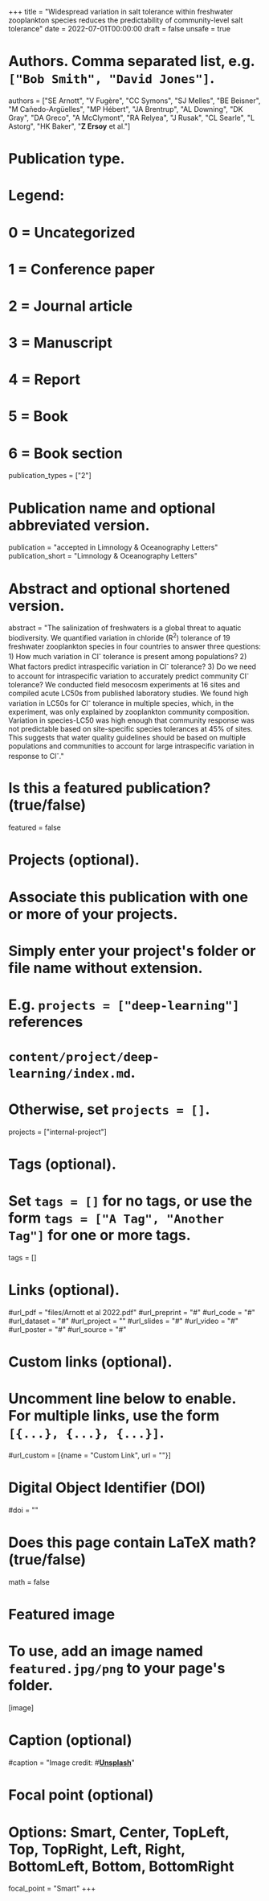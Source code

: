 +++
title = "Widespread variation in salt tolerance within freshwater zooplankton species reduces the predictability of community-level salt tolerance"
date = 2022-07-01T00:00:00
draft = false
unsafe = true

# Authors. Comma separated list, e.g. `["Bob Smith", "David Jones"]`.
authors = ["SE Arnott", "V Fugère", "CC Symons", "SJ Melles", "BE Beisner", "M Cañedo-Argüelles", "MP Hébert", "JA Brentrup", "AL Downing", "DK Gray", "DA Greco", "A McClymont", "RA Relyea", "J Rusak", "CL Searle", "L Astorg", "HK Baker", "**Z Ersoy** et al."]

# Publication type.
# Legend:
# 0 = Uncategorized
# 1 = Conference paper
# 2 = Journal article
# 3 = Manuscript
# 4 = Report
# 5 = Book
# 6 = Book section
publication_types = ["2"]

# Publication name and optional abbreviated version.
publication = "accepted in Limnology & Oceanography Letters"
publication_short = "Limnology & Oceanography Letters"

# Abstract and optional shortened version.
abstract = "The salinization of freshwaters is a global threat to aquatic biodiversity. We quantified variation in chloride (R<sup>2</sup>) tolerance of 19 freshwater zooplankton species in four countries to answer three questions: 1) How much variation in Cl<sup>-</sup> tolerance is present among populations? 2) What factors predict intraspecific variation in Cl<sup>-</sup> tolerance? 3) Do we need to account for intraspecific variation to accurately predict community Cl<sup>-</sup> tolerance? We conducted field mesocosm experiments at 16 sites and compiled acute LC50s from published laboratory studies. We found high variation in LC50s for Cl<sup>-</sup> tolerance in multiple species, which, in the experiment, was only explained by zooplankton community composition. Variation in species-LC50 was high enough that community response was not predictable based on site-specific species tolerances at 45% of sites. This suggests that water quality guidelines should be based on multiple populations and communities to account for large intraspecific variation in response to Cl<sup>-</sup>."

# Is this a featured publication? (true/false)
featured = false

# Projects (optional).
#   Associate this publication with one or more of your projects.
#   Simply enter your project's folder or file name without extension.
#   E.g. `projects = ["deep-learning"]` references 
#   `content/project/deep-learning/index.md`.
#   Otherwise, set `projects = []`.
projects = ["internal-project"]

# Tags (optional).
#   Set `tags = []` for no tags, or use the form `tags = ["A Tag", "Another Tag"]` for one or more tags.
tags = []

# Links (optional).
#url_pdf = "files/Arnott et al 2022.pdf"
#url_preprint = "#"
#url_code = "#"
#url_dataset = "#"
#url_project = ""
#url_slides = "#"
#url_video = "#"
#url_poster = "#"
#url_source = "#"

# Custom links (optional).
#   Uncomment line below to enable. For multiple links, use the form `[{...}, {...}, {...}]`.
#url_custom = [{name = "Custom Link", url = ""}]

# Digital Object Identifier (DOI)
#doi = ""

# Does this page contain LaTeX math? (true/false)
math = false

# Featured image
# To use, add an image named `featured.jpg/png` to your page's folder. 
[image]
  # Caption (optional)
 #caption = "Image credit: #[**Unsplash**](https://unsplash.com/photos/pLCdAaMFLTE)"

  # Focal point (optional)
  # Options: Smart, Center, TopLeft, Top, TopRight, Left, Right, BottomLeft, Bottom, BottomRight
  focal_point = "Smart"
+++

